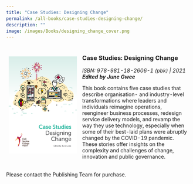 ```yaml
---
title: "Case Studies: Designing Change"
permalink: /all-books/case-studies-designing-change/
description: ""
image: /images/Books/designing_change_cover.png
---
```

<style>
table
{ 
border-collapse: separate; 
border-spacing: 0px 0px; 	

}	

td
{
	border-style : hidden!important;
}

#book1 img	
{
width:3000px;	
}



.button1 a
{
	color: #9f2943;
	font-weight:bold
}


	

	
</style>

<table id="book1">
<tbody>

<tr>
<td><img src="/images/Books/designing_change_cover.png"></td>
	
<td>	
<h3>Case Studies: Designing Change</h3>
<i>ISBN: 978-981-18-2606-1 (pbk) | 2021</i><br>
<b><i>Edited by June Gwee</i></b>

<p>This book contains five case studies that describe organisation- and industry-level transformations where leaders and individuals reimagine operations, reengineer business processes, redesign service delivery models, and revamp the way they use technology, especially when some of their best-laid
plans were abruptly changed by the COVID-19 pandemic. These stories offer insights on the complexity and challenges of change, innovation and public governance.</p>	

</td>
</tr>
</tbody>
</table>

<p>Please contact the Publishing Team for purchase.</p>







